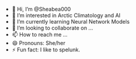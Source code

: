 - 👋 Hi, I’m @Sheabea000
- 👀 I’m interested in Arctic Climatology and AI
- 🌱 I’m currently learning Neural Network Models
- 💞️ I’m looking to collaborate on ...
- 📫 How to reach me ...
- 😄 Pronouns: She/her
- ⚡ Fun fact: I like to spelunk.

<!---
Sheabea000/Sheabea000 is a ✨ special ✨ repository because its `README.md` (this file) appears on your GitHub profile.
You can click the Preview link to take a look at your changes.
--->
